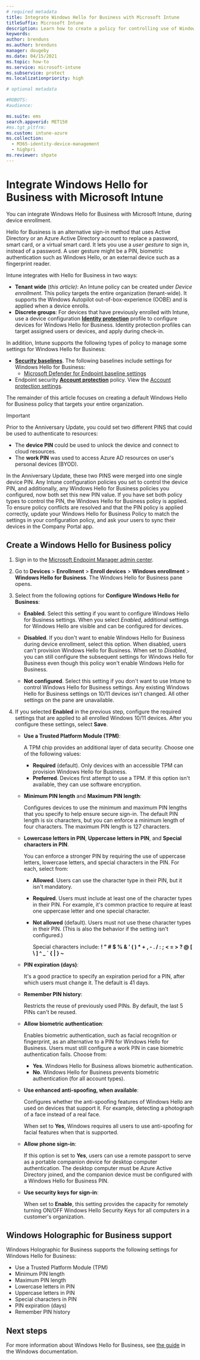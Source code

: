 ```yaml
---
# required metadata
title: Integrate Windows Hello for Business with Microsoft Intune
titleSuffix: Microsoft Intune
description: Learn how to create a policy for controlling use of Windows Hello for Business on managed devices during device enrollment."
keywords:
author: brenduns
ms.author: brenduns
manager: dougeby
ms.date: 04/15/2021
ms.topic: how-to
ms.service: microsoft-intune
ms.subservice: protect
ms.localizationpriority: high

# optional metadata

#ROBOTS:
#audience:

ms.suite: ems
search.appverid: MET150
#ms.tgt_pltfrm:
ms.custom: intune-azure
ms.collection: 
  - M365-identity-device-management
  - highpri
ms.reviewer: shpate
---
```


# Integrate Windows Hello for Business with Microsoft Intune  

You can integrate Windows Hello for Business with Microsoft Intune, during device enrollment.

Hello for Business is an alternative sign-in method that uses Active Directory or an Azure Active Directory account to replace a password, smart card, or a virtual smart card. It lets you use a *user gesture* to sign in, instead of a password. A user gesture might be a PIN, biometric authentication such as Windows Hello, or an external device such as a fingerprint reader.

Intune integrates with Hello for Business in two ways:

- **Tenant wide** (*this article)*: An Intune policy can be created under *Device enrollment*. This policy targets the entire organization (tenant-wide). It supports the Windows Autopilot out-of-box-experience (OOBE) and is applied when a device enrolls.
- **Discrete groups**: For devices that have previously enrolled with Intune, use a device configuration [**Identity protection**](../protect/identity-protection-configure.md) profile to configure devices for Windows Hello for Business. Identity protection profiles can target assigned users or devices, and apply during check-in.

In addition, Intune supports the following types of policy to manage some settings for Windows Hello for Business:

- [**Security baselines**](../protect/security-baselines.md). The following baselines include settings for Windows Hello for Business:
  - [Microsoft Defender for Endpoint baseline settings](../protect/security-baseline-settings-defender-atp.md#windows-hello-for-business)
- Endpoint security [**Account protection**](../protect/endpoint-security-account-protection-policy.md) policy. View the [Account protection settings](../protect/endpoint-security-account-protection-profile-settings.md#account-protection).

The remainder of this article focuses on creating a default Windows Hello for Business policy that targets your entire organization.

> [!IMPORTANT]
> Prior to the Anniversary Update, you could set two different PINS that could be used to authenticate to resources:
>
> - The **device PIN** could be used to unlock the device and connect to cloud resources.
> - The **work PIN** was used to access Azure AD resources on user's personal devices (BYOD).
>
> In the Anniversary Update, these two PINS were merged into one single device PIN.
> Any Intune configuration policies you set to control the device PIN, and additionally, any Windows Hello for Business policies you configured, now both set this new PIN value.
> If you have set both policy types to control the PIN, the Windows Hello for Business policy is applied.
> To ensure policy conflicts are resolved and that the PIN policy is applied correctly, update your Windows Hello for Business Policy to match the settings in your configuration policy, and ask your users to sync their devices in the Company Portal app.

## Create a Windows Hello for Business policy

1. Sign in to the [Microsoft Endpoint Manager admin center](https://go.microsoft.com/fwlink/?linkid=2109431).

2. Go to **Devices** >  **Enrollment** > **Enroll devices** > **Windows enrollment** > **Windows Hello for Business**. The Windows Hello for Business pane opens.

3. Select from the following options for **Configure Windows Hello for Business**:

   - **Enabled**. Select this setting if you want to configure Windows Hello for Business settings.  When you select *Enabled*, additional settings for Windows Hello are visible and can be configured for devices.

   - **Disabled**. If you don't want to enable Windows Hello for Business during device enrollment, select this option. When disabled, users can't provision Windows Hello for Business. When set to *Disabled*, you can still configure the subsequent settings for Windows Hello for Business even though this policy won't enable Windows Hello for Business.

   - **Not configured**. Select this setting if you don't want to use Intune to control Windows Hello for Business settings. Any existing Windows Hello for Business settings on 10/11 devices isn't changed. All other settings on the pane are unavailable.

4. If you selected **Enabled** in the previous step, configure the required settings that are applied to all enrolled Windows 10/11 devices. After you configure these settings, select **Save**.

   - **Use a Trusted Platform Module (TPM)**:

     A TPM chip provides an additional layer of data security. Choose one of the following values:

     - **Required** (default). Only devices with an accessible TPM can provision Windows Hello for Business.
     - **Preferred**. Devices first attempt to use a TPM. If this option isn't available, they can use software encryption.

   - **Minimum PIN length** and **Maximum PIN length**:

     Configures devices to use the minimum and maximum PIN lengths that you specify to help ensure secure sign-in. The default PIN length is six characters, but you can enforce a minimum length of four characters. The maximum PIN length is 127 characters.

   - **Lowercase letters in PIN**, **Uppercase letters in PIN**, and **Special characters in PIN**.

     You can enforce a stronger PIN by requiring the use of uppercase letters, lowercase letters, and special characters in the PIN. For each, select from:

     - **Allowed**. Users can use the character type in their PIN, but it isn't mandatory.

     - **Required**. Users must include at least one of the character types in their PIN. For example, it's common practice to require at least one uppercase letter and one special character.

     - **Not allowed** (default). Users must not use these character types in their PIN. (This is also the behavior if the setting isn't configured.)

       Special characters include: **! " # $ % &amp; ' ( ) &#42; + , - . / : ; &lt; = &gt; ? @ [ \ ] ^ _ &#96; { &#124; } ~**

   - **PIN expiration (days)**:

     It's a good practice to specify an expiration period for a PIN, after which users must change it. The default is 41 days.

   - **Remember PIN history**:

     Restricts the reuse of previously used PINs. By default, the last 5 PINs can't be reused.

   - **Allow biometric authentication**:

     Enables biometric authentication, such as facial recognition or fingerprint, as an alternative to a PIN for Windows Hello for Business. Users must still configure a work PIN in case biometric authentication fails. Choose from:

     - **Yes**. Windows Hello for Business allows biometric authentication.
     - **No**. Windows Hello for Business prevents biometric authentication (for all account types).

   - **Use enhanced anti-spoofing, when available**:

     Configures whether the anti-spoofing features of Windows Hello are used on devices that support it. For example, detecting a photograph of a face instead of a real face.

     When set to **Yes**, Windows requires all users to use anti-spoofing for facial features when that is supported.

   - **Allow phone sign-in**:

     If this option is set to **Yes**, users can use a remote passport to serve as a portable companion device for desktop computer authentication. The desktop computer must be Azure Active Directory joined, and the companion device must be configured with a Windows Hello for Business PIN.

   - **Use security keys for sign-in**:

     When set to **Enable**, this setting provides the capacity for remotely turning ON/OFF Windows Hello Security Keys for all computers in a customer's organization.

## Windows Holographic for Business support

Windows Holographic for Business supports the following settings for Windows Hello for Business:

- Use a Trusted Platform Module (TPM)
- Minimum PIN length
- Maximum PIN length
- Lowercase letters in PIN
- Uppercase letters in PIN
- Special characters in PIN
- PIN expiration (days)
- Remember PIN history

## Next steps

For more information about Windows Hello for Business, see [the guide](/windows/security/identity-protection/hello-for-business/hello-identity-verification) in the Windows documentation.
